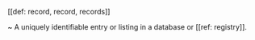 [[def: record, record, records]]

~ A uniquely identifiable entry or listing in a database or [[ref: registry]].
